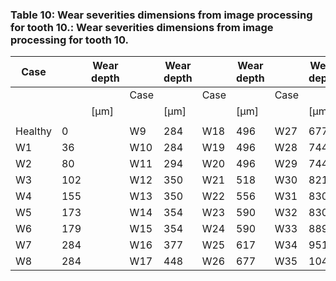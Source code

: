 <a name="table-10"></a>
### Table 10: Wear severities dimensions from image processing for tooth 10.: Wear severities dimensions from image processing for tooth 10.

| Case |  | Wear depth |  | Wear depth |  | Wear depth |  | Wear depth |
| --- | --- | --- | --- | --- | --- | --- | --- | --- |
|  |  |  | Case |  | Case |  | Case |  |
|  |  | [μm] |  | [μm] |  | [μm] |  | [μm] |
|  |  |  |  |  |  |  |  |  |
| Healthy | 0 |  | W9 | 284 | W18 | 496 | W27 | 677 |
| W1 | 36 |  | W10 | 284 | W19 | 496 | W28 | 744 |
| W2 | 80 |  | W11 | 294 | W20 | 496 | W29 | 744 |
| W3 | 102 |  | W12 | 350 | W21 | 518 | W30 | 821 |
| W4 | 155 |  | W13 | 350 | W22 | 556 | W31 | 830 |
| W5 | 173 |  | W14 | 354 | W23 | 590 | W32 | 830 |
| W6 | 179 |  | W15 | 354 | W24 | 590 | W33 | 889 |
| W7 | 284 |  | W16 | 377 | W25 | 617 | W34 | 951 |
| W8 | 284 |  | W17 | 448 | W26 | 677 | W35 | 1044 |